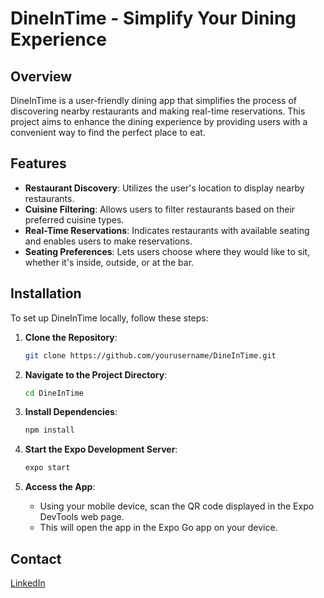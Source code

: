 # DineInTime - Simplify Your Dining Experience

## Overview

DineInTime is a user-friendly dining app that simplifies the process of discovering nearby restaurants and making real-time reservations. This project aims to enhance the dining experience by providing users with a convenient way to find the perfect place to eat.

## Features

- **Restaurant Discovery**: Utilizes the user's location to display nearby restaurants.
- **Cuisine Filtering**: Allows users to filter restaurants based on their preferred cuisine types.
- **Real-Time Reservations**: Indicates restaurants with available seating and enables users to make reservations.
- **Seating Preferences**: Lets users choose where they would like to sit, whether it's inside, outside, or at the bar.

## Installation

To set up DineInTime locally, follow these steps:

1. **Clone the Repository**: 

   ```bash
   git clone https://github.com/yourusername/DineInTime.git

2. **Navigate to the Project Directory**:

    ```bash
   cd DineInTime

3. **Install Dependencies**:

    ```bash
   npm install

4. **Start the Expo Development Server**:

    ```bash
   expo start

5. **Access the App**:
   - Using your mobile device, scan the QR code displayed in the Expo DevTools web page.
   - This will open the app in the Expo Go app on your device.
  

## Contact

[LinkedIn](https://www.linkedin.com/in/shaked-dahari/)

